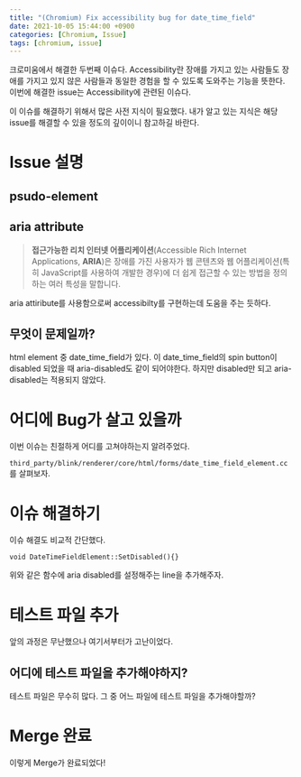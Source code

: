 ```yaml
---
title: "(Chromium) Fix accessibility bug for date_time_field"
date: 2021-10-05 15:44:00 +0900
categories: [Chromium, Issue]
tags: [chromium, issue]
---
```


크로미움에서 해결한 두번째 이슈다.
Accessibility란 장애를 가지고 있는 사람들도 장애를 가지고 있지 않은 사람들과 동일한 경험을 할 수 있도록 도와주는 기능을 뜻한다.
이번에 해결한 issue는 Accessibility에 관련된 이슈다.

이 이슈를 해결하기 위해서 많은 사전 지식이 필요했다. 내가 알고 있는 지식은 해당 issue를 해결할 수 있을 정도의 깊이이니 참고하길 바란다.

# Issue 설명

## psudo-element

## aria attribute

> **접근가능한 리치 인터넷 어플리케이션**(Accessible Rich Internet Applications, **ARIA**)은 장애를 가진 사용자가 웹 콘텐츠와 웹 어플리케이션(특히 JavaScript를 사용하여 개발한 경우)에 더 쉽게 접근할 수 있는 방법을 정의하는 여러 특성을 말합니다.

aria attiribute를 사용함으로써 accessibilty를 구현하는데 도움을 주는 듯하다.

## 무엇이 문제일까?

html element 중 date_time_field가 있다. 이 date_time_field의 spin button이 disabled 되었을 때 aria-disabled도 같이 되어야한다. 하지만 disabled만 되고 aria-disabled는 적용되지 않았다.

# 어디에 Bug가 살고 있을까

이번 이슈는 친절하게 어디를 고쳐야하는지 알려주었다.

`third_party/blink/renderer/core/html/forms/date_time_field_element.cc`를 살펴보자.

# 이슈 해결하기

이슈 해결도 비교적 간단했다.

```
void DateTimeFieldElement::SetDisabled(){}
```

위와 같은 함수에 aria disabled를 설정해주는 line을 추가해주자.

# 테스트 파일 추가

앞의 과정은 무난했으나 여기서부터가 고난이었다.

## 어디에 테스트 파일을 추가해야하지?

테스트 파일은 무수히 많다. 그 중 어느 파일에 테스트 파일을 추가해야할까?

# Merge 완료

이렇게 Merge가 완료되었다!
